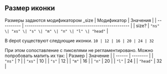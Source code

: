 ## Размер иконки

Размеры задаются модификатором _size
| Модификатор   | Значения                                          |
| ---------- | ---------------------------------------------------- |
| size?      | `"ns" \| "xs" \| "s" \| "m" \| "n" \| "l" \| "head"` |

В depot существуют следующие иконки.
`10 | 12 | 16 | 20 | 24 | 32`

При этом сопоставление с пикселями не регламентировано.
Можно попробовать мапить их так:
| Размер | Значение |
| ------ | -------- |
| `"ns"` | ? |
| `"xs"` | 10 |
| `"s"` | 12 |
| `"m"` | 16 |
| `"n"` | 20 |
| `"l"` | 24 |
| `"head"` | 32 |
